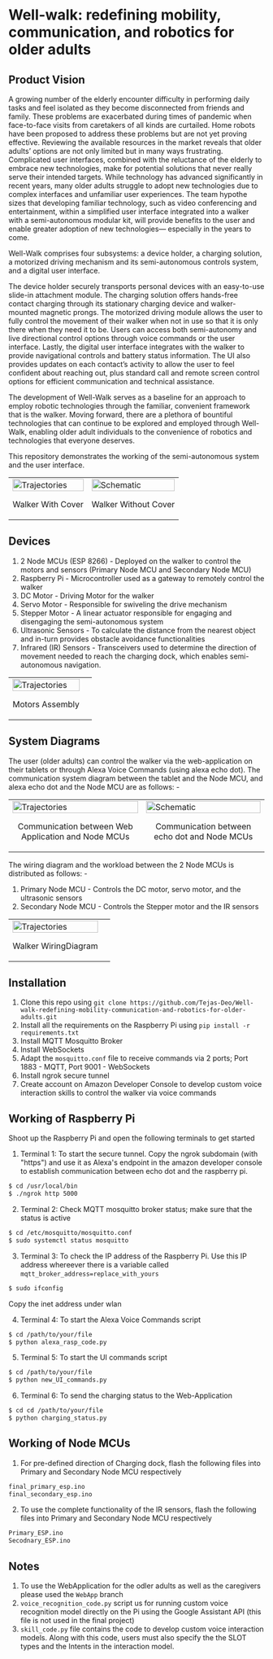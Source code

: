 # Well-walk: redefining mobility, communication, and robotics for older adults

## Product Vision
A growing number of the elderly encounter difficulty in performing daily tasks and feel isolated as they become disconnected from friends and family. These problems are exacerbated during times of pandemic when 
face-to-face visits from caretakers of all kinds are curtailed. Home robots have been proposed to address these problems but are not yet proving effective. Reviewing the available resources in the market reveals that older
adults’ options are not only limited but in many ways frustrating. Complicated user interfaces, combined with the reluctance of the elderly to embrace new technologies, make for potential solutions that never really
serve their intended targets. While technology has advanced significantly in recent years, many older adults struggle to adopt new technologies due to complex interfaces and unfamiliar user experiences. The team hypothe
sizes that developing familiar technology, such as video conferencing and entertainment, within a simplified user interface integrated into a walker with a semi-autonomous modular kit, will provide benefits to the user 
and enable greater adoption of new technologies— especially in the years to come.

Well-Walk comprises four subsystems: a device holder, a charging solution, a motorized driving mechanism and its semi-autonomous controls system, and a digital user interface.

The device holder securely transports personal devices with an easy-to-use slide-in attachment module. The charging solution offers hands-free contact charging through its stationary charging device and walker-mounted magnetic prongs. The motorized driving module allows the user to fully control the movement of their walker when not in use so that it is only there when they need it to be. Users can access both semi-autonomy and live directional control options through voice commands or the user interface. Lastly, the digital user interface integrates with the walker to provide navigational controls and battery status information. The UI also provides updates on each contact’s activity to allow the user to feel confident about reaching out, plus standard call and remote screen control options for efficient communication and technical assistance.

The development of Well-Walk serves as a baseline for an approach to employ robotic technologies through the familiar, convenient framework that is the walker. Moving forward, there are a plethora of bountiful technologies that can continue to be explored and employed through Well-Walk, enabling older adult individuals to the convenience of robotics and technologies that everyone deserves.

This repository demonstrates the working of the semi-autonomous system and the user interface.

<table>
  <tr>
    <td>
      <img src="/Readme_images/walker_with_cover.png" alt="Trajectories" width="100%">
      <p align="center">Walker With Cover</p>
    </td>
    <td>
      <img src="/Readme_images/walker_without_cover.png" alt="Schematic" width="100%">
      <p align="center">Walker Without Cover</p>
    </td>
  </tr>
</table>


## Devices
1. 2 Node MCUs (ESP 8266) - Deployed on the walker to control the motors and sensors (Primary Node MCU and Secondary Node MCU)
2. Raspberry Pi - Microcontroller used as a gateway to remotely control the walker
3. DC Motor - Driving Motor for the walker
4. Servo Motor - Responsible for swiveling the drive mechanism
5. Stepper Motor - A linear actuator responsible for engaging and disengaging the semi-autonomous system
6. Ultrasonic Sensors - To calculate the distance from the nearest object and in-turn provides obstacle avoidance functionalities
7. Infrared (IR) Sensors - Transceivers used to determine the direction of movement needed to reach the charging dock, which enables semi-autonomous navigation.


<table>
  <tr>
    <td>
      <img src="/Readme_images/motors_assembly.png" alt="Trajectories" width="100%">
      <p align="center">Motors Assembly</p>
    </td>
    <td>
</table> 


## System Diagrams
The user (older adults) can control the walker via the web-application on their tablets or through Alexa Voice Commands (using alexa echo dot). The communication system diagram between the tablet and the Node MCU, and 
alexa echo dot and the Node MCU are as follows: -

<table>
  <tr>
    <td>
      <img src="/Readme_images/new_webapp_microcontroller_communication_diagram.png" alt="Trajectories" width="100%">
      <p align="center">Communication between Web Application and Node MCUs</p>
    </td>
    <td>
      <img src="/Readme_images/new_voice_microcontroller_communication_diagram.png" alt="Schematic" width="100%">
      <p align="center">Communication between echo dot and Node MCUs</p>
    </td>
  </tr>
</table>


The wiring diagram and the workload between the 2 Node MCUs is distributed as follows: -
1. Primary Node MCU - Controls the DC motor, servo motor, and the ultrasonic sensors
2. Secondary Node MCU - Controls the Stepper motor and the IR sensors

<table>
  <tr>
    <td>
      <img src="/Readme_images/WiringSchematic-1.png" alt="Trajectories" width="100%">
      <p align="center">Walker WiringDiagram</p>
    </td>
    <td>
</table> 


## Installation
1. Clone this repo using `git clone https://github.com/Tejas-Deo/Well-walk-redefining-mobility-communication-and-robotics-for-older-adults.git`
2. Install all the requirements on the Raspberry Pi using `pip install -r requirements.txt`
3. Install MQTT Mosquitto Broker
4. Install WebSockets
5. Adapt the `mosquitto.conf` file to receive commands via 2 ports; Port 1883 - MQTT, Port 9001 - WebSockets
6. Install ngrok secure tunnel
7. Create account on Amazon Developer Console to develop custom voice interaction skills to control the walker via voice commands
  

## Working of Raspberry Pi
Shoot up the Raspberry Pi and open the following terminals to get started

1. Terminal 1: To start the secure tunnel. Copy the ngrok subdomain (with "https") and use it as Alexa's endpoint in the amazon developer console to establish communication between echo dot and the raspberry pi.
```bash
$ cd /usr/local/bin
$ ./ngrok http 5000
```

2. Terminal 2: Check MQTT mosquitto broker status; make sure that the status is active
```bash
$ cd /etc/mosquitto/mosquitto.conf
$ sudo systemctl status mosquitto
```

3. Terminal 3: To check the IP address of the Raspberry Pi. Use this IP address whereever there is a variable called `mqtt_broker_address=replace_with_yours`
```bash
$ sudo ifconfig
```
Copy the inet address under wlan

4. Terminal 4: To start the Alexa Voice Commands script
```bash
$ cd /path/to/your/file
$ python alexa_rasp_code.py
```

5. Terminal 5: To start the UI commands script
```bash
$ cd /path/to/your/file
$ python new_UI_commands.py
```

6. Terminal 6: To send the charging status to the Web-Application
```bash
$ cd cd /path/to/your/file
$ python charging_status.py
```

## Working of Node MCUs
1. For pre-defined direction of Charging dock, flash the following files into Primary and Secondary Node MCU respectively
```bash
final_primary_esp.ino
final_secondary_esp.ino
```

2. To use the complete functionality of the IR sensors, flash the following files into Primary and Secondary Node MCU respectively
```bash
Primary_ESP.ino
Secodnary_ESP.ino
```


## Notes
1. To use the WebApplication for the odler adults as well as the caregivers please used the `WebApp` branch
2. `voice_recognition_code.py` script us for running custom voice recognition model directly on the Pi using the Google Assistant API (this file is not used in the final project)
3. `skill_code.py` file contains the code to develop custom voice interaction models. Along with this code, users must also specify the the SLOT types and the Intents in the interaction model.
